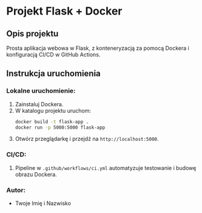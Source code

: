 
# Projekt Flask + Docker

## Opis projektu
Prosta aplikacja webowa w Flask, z konteneryzacją za pomocą Dockera i konfiguracją CI/CD w GitHub Actions.

## Instrukcja uruchomienia

### Lokalne uruchomienie:
1. Zainstaluj Dockera.
2. W katalogu projektu uruchom:
    ```bash
    docker build -t flask-app .
    docker run -p 5000:5000 flask-app
    ```
3. Otwórz przeglądarkę i przejdź na `http://localhost:5000`.

### CI/CD:
1. Pipeline w `.github/workflows/ci.yml` automatyzuje testowanie i budowę obrazu Dockera.

### Autor:
- Twoje Imię i Nazwisko
